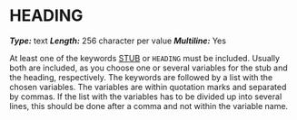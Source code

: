 # HEADING
***Type:*** text
***Length:*** 256 character per value
***Multiline:*** Yes

At least one of the keywords [STUB](STUB.md) or `HEADING` must be included. Usually
both are included, as you choose one or several variables for the stub and the
heading, respectively. The keywords are followed by a list with the chosen
variables. The variables are within quotation marks and separated by
commas. If the list with the variables has to be divided up into several lines,
this should be done after a comma and not within the variable name.
